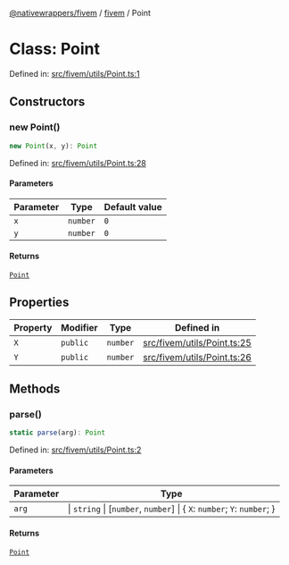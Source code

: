 [@nativewrappers/fivem](../../README.md) / [fivem](../README.md) / Point

# Class: Point

Defined in: [src/fivem/utils/Point.ts:1](https://github.com/nativewrappers/nativewrappers/blob/0bf5a50fdb39736240229f922b5089be4fd3a85c/src/fivem/utils/Point.ts#L1)

## Constructors

### new Point()

```ts
new Point(x, y): Point
```

Defined in: [src/fivem/utils/Point.ts:28](https://github.com/nativewrappers/nativewrappers/blob/0bf5a50fdb39736240229f922b5089be4fd3a85c/src/fivem/utils/Point.ts#L28)

#### Parameters

| Parameter | Type | Default value |
| ------ | ------ | ------ |
| `x` | `number` | `0` |
| `y` | `number` | `0` |

#### Returns

[`Point`](Point.md)

## Properties

| Property | Modifier | Type | Defined in |
| ------ | ------ | ------ | ------ |
| <a id="x-1"></a> `X` | `public` | `number` | [src/fivem/utils/Point.ts:25](https://github.com/nativewrappers/nativewrappers/blob/0bf5a50fdb39736240229f922b5089be4fd3a85c/src/fivem/utils/Point.ts#L25) |
| <a id="y-1"></a> `Y` | `public` | `number` | [src/fivem/utils/Point.ts:26](https://github.com/nativewrappers/nativewrappers/blob/0bf5a50fdb39736240229f922b5089be4fd3a85c/src/fivem/utils/Point.ts#L26) |

## Methods

### parse()

```ts
static parse(arg): Point
```

Defined in: [src/fivem/utils/Point.ts:2](https://github.com/nativewrappers/nativewrappers/blob/0bf5a50fdb39736240229f922b5089be4fd3a85c/src/fivem/utils/Point.ts#L2)

#### Parameters

| Parameter | Type |
| ------ | ------ |
| `arg` | \| `string` \| \[`number`, `number`\] \| \{ `X`: `number`; `Y`: `number`; \} |

#### Returns

[`Point`](Point.md)
